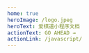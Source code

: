 ```yaml
---
home: true
heroImage: /logo.jpeg
heroText: 爱棋道小程序文档
actionText: GO AHEAD →
actionLink: /javascript/
---
```

